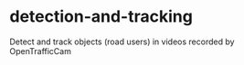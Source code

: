 # detection-and-tracking

Detect and track objects (road users) in videos recorded by OpenTrafficCam
